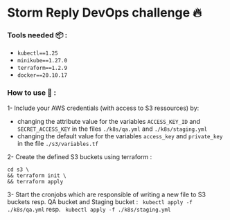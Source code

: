# Storm Reply DevOps challenge :fire:

### Tools needed :package: :

-   `kubectl==1.25`
-   `minikube==1.27.0`
-   `terraform==1.2.9`
-   `docker==20.10.17`

### How to use :runner: :

1- Include your AWS credentials (with access to S3 ressources) by:

-   changing the attribute value for the variables `ACCESS_KEY_ID` and `SECRET_ACCESS_KEY` in the files `./k8s/qa.yml` and `./k8s/staging.yml`
-   changing the default value for the variables `access_key` and `private_key` in the file `./s3/variables.tf`

2- Create the defined S3 buckets using terraform :

```
cd s3 \
&& terraform init \
&& terraform apply
```

3- Start the cronjobs which are responsible of writing a new file to S3 buckets resp. QA bucket and Staging bucket :
` kubectl apply -f ./k8s/qa.yml`
resp.
` kubectl apply -f ./k8s/staging.yml`
